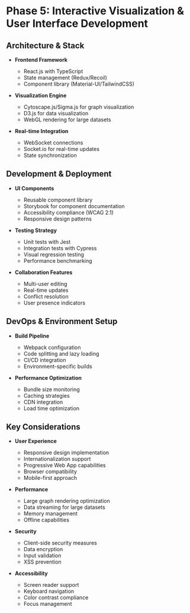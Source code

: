 # Phase 5: Interactive Visualization & User Interface Development

## Architecture & Stack

- **Frontend Framework**
  - React.js with TypeScript
  - State management (Redux/Recoil)
  - Component library (Material-UI/TailwindCSS)

- **Visualization Engine**
  - Cytoscape.js/Sigma.js for graph visualization
  - D3.js for data visualization
  - WebGL rendering for large datasets

- **Real-time Integration**
  - WebSocket connections
  - Socket.io for real-time updates
  - State synchronization

## Development & Deployment

- **UI Components**
  - Reusable component library
  - Storybook for component documentation
  - Accessibility compliance (WCAG 2.1)
  - Responsive design patterns

- **Testing Strategy**
  - Unit tests with Jest
  - Integration tests with Cypress
  - Visual regression testing
  - Performance benchmarking

- **Collaboration Features**
  - Multi-user editing
  - Real-time updates
  - Conflict resolution
  - User presence indicators

## DevOps & Environment Setup

- **Build Pipeline**
  - Webpack configuration
  - Code splitting and lazy loading
  - CI/CD integration
  - Environment-specific builds

- **Performance Optimization**
  - Bundle size monitoring
  - Caching strategies
  - CDN integration
  - Load time optimization

## Key Considerations

- **User Experience**
  - Responsive design implementation
  - Internationalization support
  - Progressive Web App capabilities
  - Browser compatibility
  - Mobile-first approach

- **Performance**
  - Large graph rendering optimization
  - Data streaming for large datasets
  - Memory management
  - Offline capabilities

- **Security**
  - Client-side security measures
  - Data encryption
  - Input validation
  - XSS prevention

- **Accessibility**
  - Screen reader support
  - Keyboard navigation
  - Color contrast compliance
  - Focus management